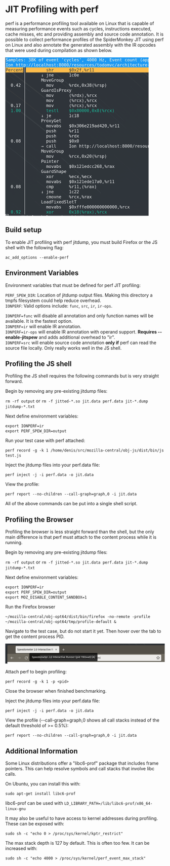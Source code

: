 # JIT Profiling with perf

perf is a performance profiling tool available on Linux that is capable of measuring performance events such as cycles, instructions executed, cache misses, etc and providing assembly and source code annotation.
It is possible to collect performance profiles of the SpiderMonkey JIT using perf on Linux and also annotate the generated assembly with the IR opcodes that were used during compilation as shown below.

![](img/annotation.png)

## Build setup

To enable JIT profiling with perf jitdump, you must build Firefox or the JS shell with the following flag:

```
ac_add_options --enable-perf
```

## Environment Variables

Environment variables that must be defined for perf JIT profiling:

`PERF_SPEW_DIR`: Location of jitdump output files.  Making this directory a tmpfs filesystem could help reduce overhead.\
`IONPERF`: Valid options include: `func`, `src`, `ir`, `ir-ops`.

`IONPERF=func` will disable all annotation and only function names will be available. It is the fastest option.\
`IONPERF=ir` will enable IR annotation.\
`IONPERF=ir-ops` will enable IR annotation with operand support.  **Requires --enable-jitspew** and adds additional overhead to "ir".\
`IONPERF=src` will enable source code annotation **only if** perf can read the source file locally.  Only really works well in the JS shell.

## Profiling the JS shell

Profiling the JS shell requires the following commands but is very straight forward.

Begin by removing any pre-existing jitdump files:

`rm -rf output` or `rm -f jitted-*.so jit.data perf.data jit-*.dump jitdump-*.txt`

Next define environment variables:
```
export IONPERF=ir
export PERF_SPEW_DIR=output
```

Run your test case with perf attached:
```
perf record -g -k 1 /home/denis/src/mozilla-central/obj-js/dist/bin/js test.js
```

Inject the jitdump files into your perf.data file:
```
perf inject -j -i perf.data -o jit.data
```

View the profile:
```
perf report --no-children --call-graph=graph,0 -i jit.data
```

All of the above commands can be put into a single shell script.

## Profiling the Browser

Profiling the browser is less straight forward than the shell, but the only main difference is that perf must attach to the content process while it is running.

Begin by removing any pre-existing jitdump files:

`rm -rf output` or `rm -f jitted-*.so jit.data perf.data jit-*.dump jitdump-*.txt`

Next define environment variables:
```
export IONPERF=ir
export PERF_SPEW_DIR=output
export MOZ_DISABLE_CONTENT_SANDBOX=1
```

Run the Firefox browser
```
~/mozilla-central/obj-opt64/dist/bin/firefox -no-remote -profile ~/mozilla-central/obj-opt64/tmp/profile-default &
```

Navigate to the test case, but do not start it yet.  Then hover over the tab to get the content process PID.

![](img/pid.png)

Attach perf to begin profiling:
```
perf record -g -k 1 -p <pid>
```

Close the browser when finished benchmarking.

Inject the jitdump files into your perf.data file:
```
perf inject -j -i perf.data -o jit.data
```

View the profile (--call-graph=graph,0 shows all call stacks instead of the default threshold of >= 0.5%):
```
perf report --no-children --call-graph=graph,0 -i jit.data
```

## Additional Information

Some Linux distributions offer a "libc6-prof" package that includes frame pointers.  This can help resolve symbols and call stacks that involve libc calls.

On Ubuntu, you can install this with:
```
sudo apt-get install libc6-prof
```

libc6-prof can be used with `LD_LIBRARY_PATH=/lib/libc6-prof/x86_64-linux-gnu`

It may also be useful to have access to kernel addresses during profiling. These can be exposed with:
```
sudo sh -c "echo 0 > /proc/sys/kernel/kptr_restrict"
```

The max stack depth is 127 by default. This is often too few. It can be increased with:
```
sudo sh -c "echo 4000 > /proc/sys/kernel/perf_event_max_stack"
```

